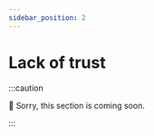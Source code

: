 ```yaml
---
sidebar_position: 2
---
```


# Lack of trust

:::caution

🚧 Sorry, this section is coming soon.

:::
